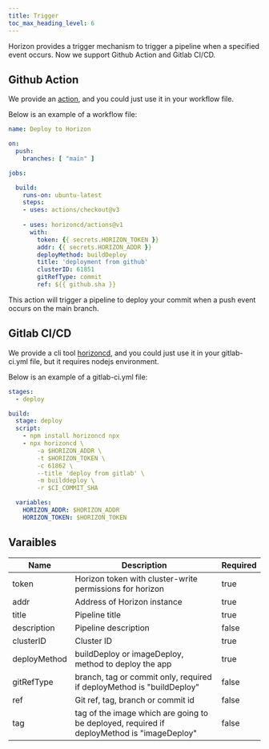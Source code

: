 ```yaml
---
title: Trigger
toc_max_heading_level: 6
---
```


Horizon provides a trigger mechanism to trigger a pipeline when a specified event occurs. Now we support Github Action and Gitlab CI/CD.

## Github Action

We provide an [action](https://github.com/horizoncd/actions), and you could just use it in your workflow file.

Below is an example of a workflow file:

```yaml
name: Deploy to Horizon

on:
  push:
    branches: [ "main" ]

jobs:

  build:
    runs-on: ubuntu-latest
    steps:
    - uses: actions/checkout@v3
    
    - uses: horizoncd/actions@v1
      with:
        token: {{ secrets.HORIZON_TOKEN }}
        addr: {{ secrets.HORIZON_ADDR }}
        deployMethod: buildDeploy
        title: 'deployment from github'
        clusterID: 61851
        gitRefType: commit
        ref: ${{ github.sha }}
```

This action will trigger a pipeline to deploy your commit when a push event occurs on the main branch.

## Gitlab CI/CD

We provide a cli tool [horizoncd](https://www.npmjs.com/package/horizoncd?activeTab=readme), and you could just use it in your gitlab-ci.yml file, but it requires nodejs environment.

Below is an example of a gitlab-ci.yml file:

```yaml
stages:
  - deploy

build:
  stage: deploy
  script:
    - npm install horizoncd npx
    - npx horizoncd \
        -a $HORIZON_ADDR \
        -t $HORIZON_TOKEN \
        -c 61862 \
        --title 'deploy from gitlab' \
        -m builddeploy \
        -r $CI_COMMIT_SHA

  variables:
    HORIZON_ADDR: $HORIZON_ADDR
    HORIZON_TOKEN: $HORIZON_TOKEN
```

## Varaibles

| Name | Description | Required |
| --- | --- | --- |
| token | Horizon token with cluster-write permissions for horizon | true |
| addr | Address of Horizon instance | true |
| title | Pipeline title | true |
| description | Pipeline description | false |
| clusterID | Cluster ID | true |
| deployMethod | buildDeploy or imageDeploy, method to deploy the app | true |
| gitRefType | branch, tag or commit only, required if deployMethod is "buildDeploy" | false |
| ref | Git ref, tag, branch or commit id | false |
| tag | tag of the image which are going to be deployed, required if deployMethod is "imageDeploy" | false |
